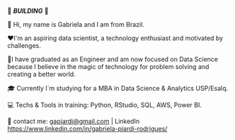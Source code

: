 :construction: ***BUILDING*** :construction:

:information_desk_person: Hi, my name is Gabriela and I am from Brazil.

:heart:I'm an aspiring data scientist, a technology enthusiast and motivated by challenges.

:dart:I have graduated as an Engineer and am now focused on Data Science because I believe in the magic of technology for problem solving and creating a better world.

:mortar_board: Currently I´m studying for a MBA in Data Science & Analytics USP/Esalq.

:computer: Techs & Tools in training: Python, RStudio, SQL, AWS, Power BI.

:email: contact me: gapiardi@gmail.com | LinkedIn https://www.linkedin.com/in/gabriela-piardi-rodrigues/
